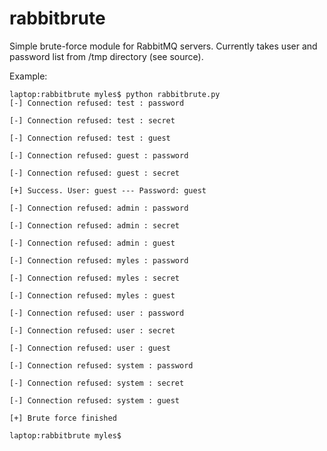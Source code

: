 rabbitbrute
===========

Simple brute-force module for RabbitMQ servers. Currently takes user and password list from /tmp directory (see source).

Example:

```
laptop:rabbitbrute myles$ python rabbitbrute.py
[-] Connection refused: test : password

[-] Connection refused: test : secret

[-] Connection refused: test : guest

[-] Connection refused: guest : password

[-] Connection refused: guest : secret

[+] Success. User: guest --- Password: guest

[-] Connection refused: admin : password

[-] Connection refused: admin : secret

[-] Connection refused: admin : guest

[-] Connection refused: myles : password

[-] Connection refused: myles : secret

[-] Connection refused: myles : guest

[-] Connection refused: user : password

[-] Connection refused: user : secret

[-] Connection refused: user : guest

[-] Connection refused: system : password

[-] Connection refused: system : secret

[-] Connection refused: system : guest

[+] Brute force finished

laptop:rabbitbrute myles$ 
```
